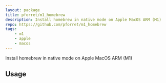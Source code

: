 ```yaml
---
layout: package
title: pforret/m1_homebrew
description: Install homebrew in native mode on Apple MacOS ARM (M1)
repo: https://github.com/pforret/m1_homebrew
tags:
    - m1
    - apple
    - macos
---
```

 
Install homebrew in native mode on Apple MacOS ARM (M1)
 
## Usage
 
